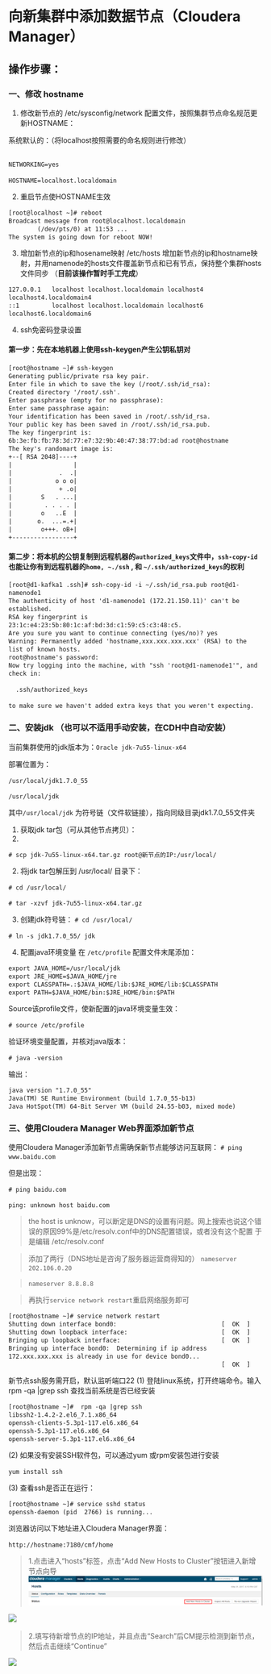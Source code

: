 # 向新集群中添加数据节点（Cloudera Manager）
## 操作步骤：
### 一、修改 hostname
1. 修改新节点的 /etc/sysconfig/network 配置文件，按照集群节点命名规范更新HOSTNAME：

系统默认的：（将localhost按照需要的命名规则进行修改）

```

NETWORKING=yes

HOSTNAME=localhost.localdomain

```
2. 重启节点使HOSTNAME生效

```
[root@localhost ~]# reboot
Broadcast message from root@localhost.localdomain
        (/dev/pts/0) at 11:53 ...
The system is going down for reboot NOW!

```
3. 增加新节点的ip和hosename映射
/etc/hosts
增加新节点的ip和hostname映射，并用namenode的hosts文件覆盖新节点和已有节点，保持整个集群hosts文件同步
（__目前该操作暂时手工完成__）
```
127.0.0.1   localhost localhost.localdomain localhost4 localhost4.localdomain4
::1         localhost localhost.localdomain localhost6 localhost6.localdomain6
```

4. ssh免密码登录设置
#### 第一步：先在本地机器上使用ssh-keygen产生公钥私钥对

```
[root@hostname ~]# ssh-keygen
Generating public/private rsa key pair.
Enter file in which to save the key (/root/.ssh/id_rsa):
Created directory '/root/.ssh'.
Enter passphrase (empty for no passphrase):
Enter same passphrase again:
Your identification has been saved in /root/.ssh/id_rsa.
Your public key has been saved in /root/.ssh/id_rsa.pub.
The key fingerprint is:
6b:3e:fb:fb:78:3d:77:e7:32:9b:40:47:38:77:bd:ad root@hostname
The key's randomart image is:
+--[ RSA 2048]----+
|                 |
|             .  .|
|            o o o|
|             + .o|
|        S   . ...|
|         . . . . |
|        o   ..E  |
|       o.  ...=.+|
|        o+++. oB+|
+-----------------+

```

#### 第二步：将本机的公钥复制到远程机器的`authorized_keys`文件中，`ssh-copy-id`也能让你有到远程机器的`home, ~./ssh` , 和 `~/.ssh/authorized_keys`的权利
```
[root@d1-kafka1 .ssh]# ssh-copy-id -i ~/.ssh/id_rsa.pub root@d1-namenode1
The authenticity of host 'd1-namenode1 (172.21.150.11)' can't be established.
RSA key fingerprint is 23:1c:e4:23:5b:80:1c:af:bd:3d:c1:59:c5:c3:48:c5.
Are you sure you want to continue connecting (yes/no)? yes
Warning: Permanently added 'hostname,xxx.xxx.xxx.xxx' (RSA) to the list of known hosts.
root@hostname's password:
Now try logging into the machine, with "ssh 'root@d1-namenode1'", and check in:

  .ssh/authorized_keys

to make sure we haven't added extra keys that you weren't expecting.

```
### 二、安装jdk （也可以不适用手动安装，在CDH中自动安装）
当前集群使用的jdk版本为：`Oracle jdk-7u55-linux-x64`

部署位置为：

`/usr/local/jdk1.7.0_55`

`/usr/local/jdk`

其中`/usr/local/jdk` 为符号链（文件软链接），指向同级目录jdk1.7.0_55文件夹

1. 获取jdk tar包（可从其他节点拷贝）：
2. 
`# scp jdk-7u55-linux-x64.tar.gz root@新节点的IP:/usr/local/`

2. 将jdk tar包解压到 /usr/local/ 目录下：

`# cd /usr/local/`

`# tar -xzvf jdk-7u55-linux-x64.tar.gz`

3. 创建jdk符号链：
`# cd /usr/local/`

`# ln -s jdk1.7.0_55/ jdk`

4. 配置java环境变量 
在 `/etc/profile` 配置文件末尾添加：
```
export JAVA_HOME=/usr/local/jdk
export JRE_HOME=$JAVA_HOME/jre
export CLASSPATH=.:$JAVA_HOME/lib:$JRE_HOME/lib:$CLASSPATH
export PATH=$JAVA_HOME/bin:$JRE_HOME/bin:$PATH
```
Source该profile文件，使新配置的java环境变量生效：

`# source /etc/profile`

验证环境变量配置，并核对java版本：

`# java -version`

输出：
```
java version "1.7.0_55"
Java(TM) SE Runtime Environment (build 1.7.0_55-b13)
Java HotSpot(TM) 64-Bit Server VM (build 24.55-b03, mixed mode)
```

### 三、使用Cloudera Manager Web界面添加新节点
使用Cloudera Manager添加新节点需确保新节点能够访问互联网：
`# ping www.baidu.com`

但是出现：


`# ping baidu.com`

`ping: unknown host baidu.com`


> the host is unknow，可以断定是DNS的设置有问题。网上搜索也说这个错误的原因99%是/etc/resolv.conf中的DNS配置错误，或者没有这个配置
于是编辑 /etc/resolv.conf

>添加了两行（DNS地址是咨询了服务器运营商得知的）
> `nameserver 202.106.0.20`

> `nameserver 8.8.8.8`

> 再执行`service network restart`重启网络服务即可

```
[root@hostname ~]# service network restart
Shutting down interface bond0:                             [  OK  ]
Shutting down loopback interface:                          [  OK  ]
Bringing up loopback interface:                            [  OK  ]
Bringing up interface bond0:  Determining if ip address 172.xxx.xxx.xxx is already in use for device bond0...
                                                           [  OK  ]

```

新节点ssh服务需开启，默认监听端口22
(1) 登陆linux系统，打开终端命令。输入 rpm -qa |grep ssh 查找当前系统是否已经安装

```
[root@hostname ~]#  rpm -qa |grep ssh
libssh2-1.4.2-2.el6_7.1.x86_64
openssh-clients-5.3p1-117.el6.x86_64
openssh-5.3p1-117.el6.x86_64
openssh-server-5.3p1-117.el6.x86_64
```
(2) 如果没有安装SSH软件包，可以通过yum  或rpm安装包进行安装

`yum install ssh`

(3) 查看ssh是否正在运行：
```
[root@hostname ~]# service sshd status
openssh-daemon (pid  2766) is running...
```
浏览器访问以下地址进入Cloudera Manager界面：

`http://hostname:7180/cmf/home`
> 1.点击进入“hosts”标签，点击“Add New Hosts to Cluster”按钮进入新增节点向导 
![](images/addhosts1.png)

![](images/addhosts2.png)

> 2.填写待新增节点的IP地址，并且点击“Search”后CM提示检测到新节点，然后点击继续“Continue”

![](images/addhosts3.png)
